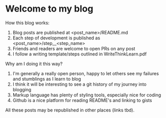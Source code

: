 # Welcome to my blog
How this blog works:
1. Blog posts are published at <post_name>/README.md
2. Each step of development is published as <post_name>/step_<number>_<step_name>
3. Friends and readers are welcome to open PRs on any post 
4. I follow a writing template/steps outlined in WriteThinkLearn.pdf

Why am I doing it this way?
1. I'm generally a really open person, happy to let others see my failures and stumblings as I learn to blog
2. I think it will be interesting to see a git history of my journey into blogging
3. Markup language has plenty of styling tools, especially nice for coding
4. Github is a nice platform for reading README's and linking to gists

All these posts may be republished in other places (links tbd).
